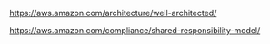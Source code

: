 https://aws.amazon.com/architecture/well-architected/

https://aws.amazon.com/compliance/shared-responsibility-model/